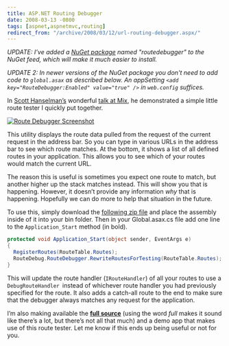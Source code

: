```yaml
---
title: ASP.NET Routing Debugger
date: 2008-03-13 -0800
tags: [aspnet,aspnetmvc,routing]
redirect_from: "/archive/2008/03/12/url-routing-debugger.aspx/"
---
```


*UPDATE: I’ve added a [NuGet
package](https://haacked.com/archive/2010/10/06/introducing-nupack-package-manager.aspx)
named "routedebugger" to the NuGet feed, which will make it much easier
to install.*

*UPDATE 2: In newer versions of the NuGet package you don't need to add code to `global.asax` as described below. An appSetting `<add key="RouteDebugger:Enabled" value="true" />` in `web.config` suffices.*

In [Scott Hanselman’s](http://www.hanselman.com/blog/ "Scott Hanselman")
wonderful [talk at
Mix](http://sessions.visitmix.com/?selectedSearch=T22 "Developing ASP.NET MVC Applications Screencast"),
he demonstrated a simple little route tester I quickly put together.

[![Route Debugger
Screenshot](https://haacked.com/images/haacked_com/WindowsLiveWriter/UrlRoutingDebugger_EEBA/route-debugger-screenshot.png)](https://haacked.com/images/haacked_com/WindowsLiveWriter/UrlRoutingDebugger_EEBA/route-debugger-screenshot.png)

This utility displays the route data pulled from the request of the
current request in the address bar. So you can type in various URLs in
the address bar to see which route matches. At the bottom, it shows a
list of all defined routes in your application. This allows you to see
which of your routes would match the current URL.

The reason this is useful is sometimes you expect one route to match,
but another higher up the stack matches instead. This will show you that
is happening. However, it doesn’t provide any information *why* that is
happening. Hopefully we can do more to help that situation in the
future.

To use this, simply download the [following zip
file](http://code.haacked.com/mvc-1.0/RouteDebug-Binary.zip "RouteDebug.dll")
and place the assembly inside of it into your bin folder. Then in your
Global.asax.cs file add one line to the `Application_Start` method (in
bold).

```csharp
protected void Application_Start(object sender, EventArgs e)
{
  RegisterRoutes(RouteTable.Routes);
  RouteDebug.RouteDebugger.RewriteRoutesForTesting(RouteTable.Routes);
}
```

This will update the route handler (`IRouteHandler`) of all your routes
to use a `DebugRouteHandler `instead of whichever route handler you had
previously specified for the route. It also adds a catch-all route to
the end to make sure that the debugger always matches any request for
the application.

I’m also making available the [**full
source**](http://code.haacked.com/mvc-1.0/RouteTesterDemo.zip "Route Tester Demo")
(using the word *full* makes it sound like there’s a lot, but there’s
not all that much) and a demo app that makes use of this route tester.
Let me know if this ends up being useful or not for you.
